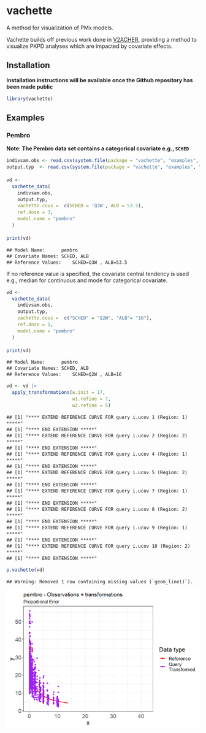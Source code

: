 
# vachette

A method for visualization of PMx models.

Vachette builds off previous work done in
[V2ACHER](https://ascpt.onlinelibrary.wiley.com/doi/10.1002/psp4.12679),
providing a method to visualize PKPD analyses which are impacted by
covariate effects.

## Installation

**Installation instructions will be available once the Github repository
has been made public**

``` r
library(vachette)
```

## Examples

### Pembro

**Note: The Pembro data set contains a categorical covariate e.g.,
`SCHED`**

``` r
indivsam.obs <- read.csv(system.file(package = "vachette", "examples", "pembro-obs.csv"))
output.typ  <- read.csv(system.file(package = "vachette", "examples", "pembro-typ.csv"))

vd <-
  vachette_data(
    indivsam.obs,
    output.typ,
    vachette.covs =  c(SCHED = 'Q3W', ALB = 53.5),
    ref.dose = 3,
    model.name = "pembro"
  )

print(vd)
```

    ## Model Name:      pembro 
    ## Covariate Names: SCHED, ALB 
    ## Reference Values:    SCHED=Q3W , ALB=53.5

If no reference value is specified, the covariate central tendency is
used e.g., median for continuous and mode for categorical covariate.

``` r
vd <-
  vachette_data(
    indivsam.obs,
    output.typ,
    vachette.covs =  c("SCHED" = "Q2W", "ALB"= "16"),
    ref.dose = 1,
    model.name = "pembro"
  )

print(vd)
```

    ## Model Name:      pembro 
    ## Covariate Names: SCHED, ALB 
    ## Reference Values:    SCHED=Q2W , ALB=16

``` r
vd <- vd |>
  apply_transformations(w.init = 17,
                        w1.refine = 7,
                        w2.refine = 5)
```

    ## [1] "**** EXTEND REFERENCE CURVE FOR query i.ucov 1 (Region: 1) *****"
    ## [1] "**** END EXTENSION *****"
    ## [1] "**** EXTEND REFERENCE CURVE FOR query i.ucov 2 (Region: 2) *****"
    ## [1] "**** END EXTENSION *****"
    ## [1] "**** EXTEND REFERENCE CURVE FOR query i.ucov 4 (Region: 1) *****"
    ## [1] "**** END EXTENSION *****"
    ## [1] "**** EXTEND REFERENCE CURVE FOR query i.ucov 5 (Region: 2) *****"
    ## [1] "**** END EXTENSION *****"
    ## [1] "**** EXTEND REFERENCE CURVE FOR query i.ucov 7 (Region: 1) *****"
    ## [1] "**** END EXTENSION *****"
    ## [1] "**** EXTEND REFERENCE CURVE FOR query i.ucov 8 (Region: 2) *****"
    ## [1] "**** END EXTENSION *****"
    ## [1] "**** EXTEND REFERENCE CURVE FOR query i.ucov 9 (Region: 1) *****"
    ## [1] "**** END EXTENSION *****"
    ## [1] "**** EXTEND REFERENCE CURVE FOR query i.ucov 10 (Region: 2) *****"
    ## [1] "**** END EXTENSION *****"

``` r
p.vachette(vd)
```

    ## Warning: Removed 1 row containing missing values (`geom_line()`).

![](pembro-only-orig-230418_files/figure-gfm/pembro3-1.png)<!-- -->
